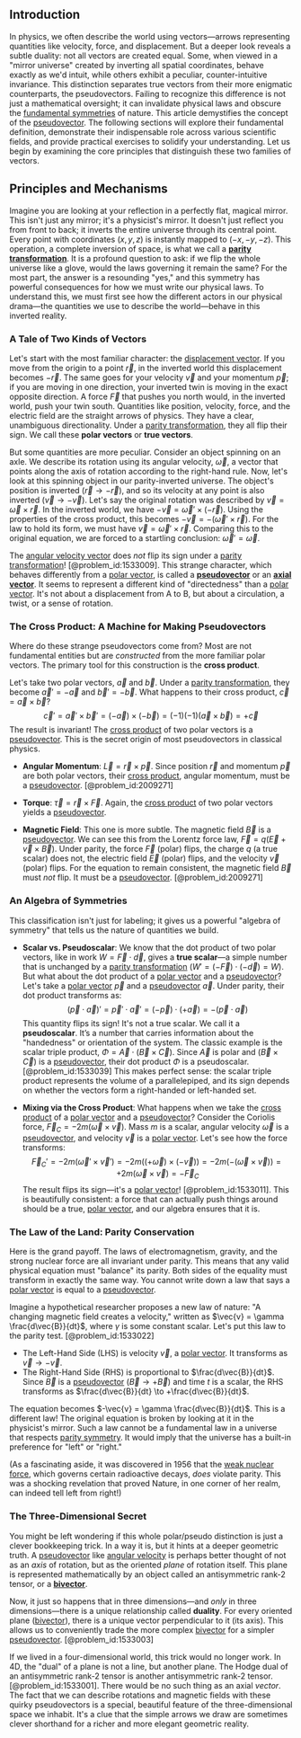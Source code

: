## Introduction
In physics, we often describe the world using vectors—arrows representing quantities like velocity, force, and displacement. But a deeper look reveals a subtle duality: not all vectors are created equal. Some, when viewed in a "mirror universe" created by inverting all spatial coordinates, behave exactly as we'd intuit, while others exhibit a peculiar, counter-intuitive invariance. This distinction separates true vectors from their more enigmatic counterparts, the pseudovectors. Failing to recognize this difference is not just a mathematical oversight; it can invalidate physical laws and obscure the [fundamental symmetries](@article_id:160762) of nature. This article demystifies the concept of the [pseudovector](@article_id:195802). The following sections will explore their fundamental definition, demonstrate their indispensable role across various scientific fields, and provide practical exercises to solidify your understanding. Let us begin by examining the core principles that distinguish these two families of vectors.

## Principles and Mechanisms

Imagine you are looking at your reflection in a perfectly flat, magical mirror. This isn't just any mirror; it's a physicist's mirror. It doesn't just reflect you from front to back; it inverts the entire universe through its central point. Every point with coordinates $(x, y, z)$ is instantly mapped to $(-x, -y, -z)$. This operation, a complete inversion of space, is what we call a **[parity transformation](@article_id:158693)**. It is a profound question to ask: if we flip the whole universe like a glove, would the laws governing it remain the same? For the most part, the answer is a resounding "yes," and this symmetry has powerful consequences for how we must write our physical laws. To understand this, we must first see how the different actors in our physical drama—the quantities we use to describe the world—behave in this inverted reality.

### A Tale of Two Kinds of Vectors

Let's start with the most familiar character: the [displacement vector](@article_id:262288). If you move from the origin to a point $\vec{r}$, in the inverted world this displacement becomes $-\vec{r}$. The same goes for your velocity $\vec{v}$ and your momentum $\vec{p}$; if you are moving in one direction, your inverted twin is moving in the exact opposite direction. A force $\vec{F}$ that pushes you north would, in the inverted world, push your twin south. Quantities like position, velocity, force, and the electric field are the straight arrows of physics. They have a clear, unambiguous directionality. Under a [parity transformation](@article_id:158693), they all flip their sign. We call these **polar vectors** or **true vectors**.

But some quantities are more peculiar. Consider an object spinning on an axle. We describe its rotation using its angular velocity, $\vec{\omega}$, a vector that points along the axis of rotation according to the right-hand rule. Now, let's look at this spinning object in our parity-inverted universe. The object's position is inverted ($\vec{r} \to -\vec{r}$), and so its velocity at any point is also inverted ($\vec{v} \to -\vec{v}$). Let's say the original rotation was described by $\vec{v} = \vec{\omega} \times \vec{r}$. In the inverted world, we have $-\vec{v} = \vec{\omega}' \times (-\vec{r})$. Using the properties of the cross product, this becomes $-\vec{v} = -(\vec{\omega}' \times \vec{r})$. For the law to hold its form, we must have $\vec{v} = \vec{\omega}' \times \vec{r}$. Comparing this to the original equation, we are forced to a startling conclusion: $\vec{\omega}' = \vec{\omega}$.

The [angular velocity vector](@article_id:172009) does *not* flip its sign under a [parity transformation](@article_id:158693)! [@problem_id:1533009]. This strange character, which behaves differently from a [polar vector](@article_id:184048), is called a **[pseudovector](@article_id:195802)** or an **[axial vector](@article_id:191335)**. It seems to represent a different kind of "directedness" than a [polar vector](@article_id:184048). It's not about a displacement from A to B, but about a circulation, a twist, or a sense of rotation.

### The Cross Product: A Machine for Making Pseudovectors

Where do these strange pseudovectors come from? Most are not fundamental entities but are *constructed* from the more familiar polar vectors. The primary tool for this construction is the **cross product**.

Let's take two polar vectors, $\vec{a}$ and $\vec{b}$. Under a [parity transformation](@article_id:158693), they become $\vec{a}' = -\vec{a}$ and $\vec{b}' = -\vec{b}$. What happens to their cross product, $\vec{c} = \vec{a} \times \vec{b}$?
$$ \vec{c}' = \vec{a}' \times \vec{b}' = (-\vec{a}) \times (-\vec{b}) = (-1)(-1)(\vec{a} \times \vec{b}) = +\vec{c} $$
The result is invariant! The [cross product](@article_id:156255) of two polar vectors is a [pseudovector](@article_id:195802). This is the secret origin of most pseudovectors in classical physics.

- **Angular Momentum**: $\vec{L} = \vec{r} \times \vec{p}$. Since position $\vec{r}$ and momentum $\vec{p}$ are both polar vectors, their [cross product](@article_id:156255), angular momentum, must be a [pseudovector](@article_id:195802). [@problem_id:2009271]

- **Torque**: $\vec{\tau} = \vec{r} \times \vec{F}$. Again, the [cross product](@article_id:156255) of two polar vectors yields a [pseudovector](@article_id:195802).

- **Magnetic Field**: This one is more subtle. The magnetic field $\vec{B}$ is a [pseudovector](@article_id:195802). We can see this from the Lorentz force law, $\vec{F} = q(\vec{E} + \vec{v} \times \vec{B})$. Under parity, the force $\vec{F}$ (polar) flips, the charge $q$ (a true scalar) does not, the electric field $\vec{E}$ (polar) flips, and the velocity $\vec{v}$ (polar) flips. For the equation to remain consistent, the magnetic field $\vec{B}$ must *not* flip. It must be a [pseudovector](@article_id:195802). [@problem_id:2009271]

### An Algebra of Symmetries

This classification isn't just for labeling; it gives us a powerful "algebra of symmetry" that tells us the nature of quantities we build.

- **Scalar vs. Pseudoscalar**: We know that the dot product of two polar vectors, like in work $W = \vec{F} \cdot \vec{d}$, gives a **true scalar**—a simple number that is unchanged by a [parity transformation](@article_id:158693) ($W' = (-\vec{F}) \cdot (-\vec{d}) = W$). But what about the dot product of a [polar vector](@article_id:184048) and a [pseudovector](@article_id:195802)? Let's take a [polar vector](@article_id:184048) $\vec{p}$ and a [pseudovector](@article_id:195802) $\vec{a}$. Under parity, their dot product transforms as:
$$ (\vec{p} \cdot \vec{a})' = \vec{p}' \cdot \vec{a}' = (-\vec{p}) \cdot (+\vec{a}) = -(\vec{p} \cdot \vec{a}) $$
This quantity flips its sign! It's not a true scalar. We call it a **pseudoscalar**. It’s a number that carries information about the "handedness" or orientation of the system. The classic example is the scalar triple product, $\Phi = \vec{A} \cdot (\vec{B} \times \vec{C})$. Since $\vec{A}$ is polar and $(\vec{B} \times \vec{C})$ is a [pseudovector](@article_id:195802), their dot product $\Phi$ is a pseudoscalar. [@problem_id:1533039] This makes perfect sense: the scalar triple product represents the volume of a parallelepiped, and its sign depends on whether the vectors form a right-handed or left-handed set.

- **Mixing via the Cross Product**: What happens when we take the [cross product](@article_id:156255) of a [polar vector](@article_id:184048) and a [pseudovector](@article_id:195802)? Consider the Coriolis force, $\vec{F}_{C} = -2m(\vec{\omega} \times \vec{v})$. Mass $m$ is a scalar, angular velocity $\vec{\omega}$ is a [pseudovector](@article_id:195802), and velocity $\vec{v}$ is a [polar vector](@article_id:184048). Let's see how the force transforms:
$$ \vec{F}_{C}' = -2m(\vec{\omega}' \times \vec{v}') = -2m((+\vec{\omega}) \times (-\vec{v})) = -2m(-(\vec{\omega} \times \vec{v})) = +2m(\vec{\omega} \times \vec{v}) = -\vec{F}_C $$
The result flips its sign—it's a [polar vector](@article_id:184048)! [@problem_id:1533011]. This is beautifully consistent: a force that can actually push things around should be a true, [polar vector](@article_id:184048), and our algebra ensures that it is.

### The Law of the Land: Parity Conservation

Here is the grand payoff. The laws of electromagnetism, gravity, and the strong nuclear force are all invariant under parity. This means that any valid physical equation must "balance" its parity. Both sides of the equality must transform in exactly the same way. You cannot write down a law that says a [polar vector](@article_id:184048) is equal to a [pseudovector](@article_id:195802).

Imagine a hypothetical researcher proposes a new law of nature: "A changing magnetic field creates a velocity," written as $\vec{v} = \gamma \frac{d\vec{B}}{dt}$, where $\gamma$ is some constant scalar. Let's put this law to the parity test. [@problem_id:1533022]
- The Left-Hand Side (LHS) is velocity $\vec{v}$, a [polar vector](@article_id:184048). It transforms as $\vec{v} \to -\vec{v}$.
- The Right-Hand Side (RHS) is proportional to $\frac{d\vec{B}}{dt}$. Since $\vec{B}$ is a [pseudovector](@article_id:195802) ($\vec{B} \to +\vec{B}$) and time $t$ is a scalar, the RHS transforms as $\frac{d\vec{B}}{dt} \to +\frac{d\vec{B}}{dt}$.

The equation becomes $-\vec{v} = \gamma \frac{d\vec{B}}{dt}$. This is a different law! The original equation is broken by looking at it in the physicist's mirror. Such a law cannot be a fundamental law in a universe that respects [parity symmetry](@article_id:152796). It would imply that the universe has a built-in preference for "left" or "right."

(As a fascinating aside, it was discovered in 1956 that the [weak nuclear force](@article_id:157085), which governs certain radioactive decays, *does* violate parity. This was a shocking revelation that proved Nature, in one corner of her realm, can indeed tell left from right!)

### The Three-Dimensional Secret

You might be left wondering if this whole polar/pseudo distinction is just a clever bookkeeping trick. In a way it is, but it hints at a deeper geometric truth. A [pseudovector](@article_id:195802) like [angular velocity](@article_id:192045) is perhaps better thought of not as an *axis* of rotation, but as the oriented *plane* of rotation itself. This plane is represented mathematically by an object called an antisymmetric rank-2 tensor, or a **[bivector](@article_id:204265)**.

Now, it just so happens that in three dimensions—and *only* in three dimensions—there is a unique relationship called **duality**. For every oriented plane ([bivector](@article_id:204265)), there is a unique vector perpendicular to it (its axis). This allows us to conveniently trade the more complex [bivector](@article_id:204265) for a simpler [pseudovector](@article_id:195802). [@problem_id:1533003]

If we lived in a four-dimensional world, this trick would no longer work. In 4D, the "dual" of a plane is not a line, but another plane. The Hodge dual of an antisymmetric rank-2 tensor is another antisymmetric rank-2 tensor. [@problem_id:1533001]. There would be no such thing as an axial *vector*. The fact that we can describe rotations and magnetic fields with these quirky pseudovectors is a special, beautiful feature of the three-dimensional space we inhabit. It's a clue that the simple arrows we draw are sometimes clever shorthand for a richer and more elegant geometric reality.
